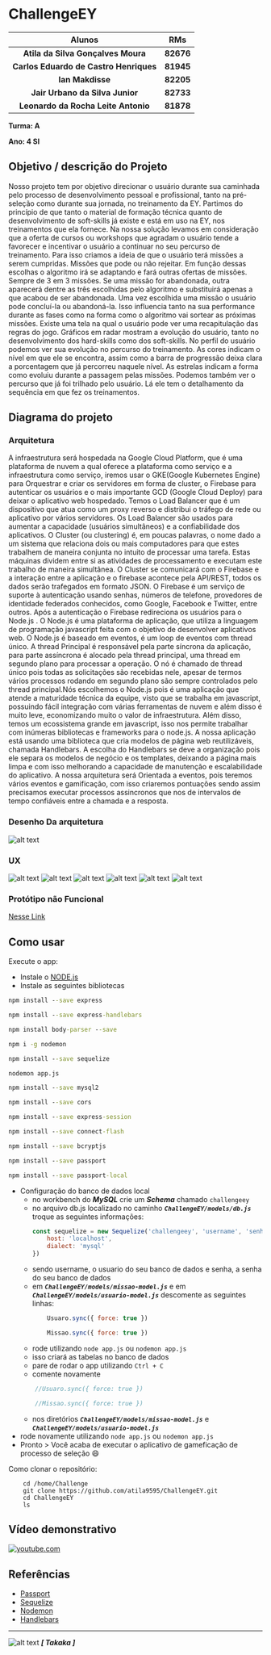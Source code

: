 # ChallengeEY

| **Alunos**                           | **RMs**   |
|                 :---:                |   :---:   |
|**Atila da Silva Gonçalves Moura**    | **82676** |
|**Carlos Eduardo de Castro Henriques**| **81945** |
|**Ian Makdisse**                      | **82205** |
|**Jair Urbano da Silva Junior**       | **82733** |
|**Leonardo da Rocha Leite Antonio**   | **81878** |

<!--TODO: Pegar o RM do pessoal. -->

**Turma: A**

**Ano: 4 SI**

## Objetivo / descrição do Projeto
Nosso projeto tem por objetivo direcionar o usuário durante sua caminhada pelo processo de desenvolvimento pessoal e profissional, tanto na pré-seleção como durante sua jornada, no treinamento da EY.
Partimos do princípio de que tanto o material de formação técnica quanto de desenvolvimento de soft-skills já existe e está em uso na EY, nos treinamentos que ela fornece.
Na nossa solução levamos em consideração que a oferta de cursos ou workshops que agradam o usuário tende a favorecer e incentivar o usuário a continuar no seu percurso de treinamento.
Para isso criamos a ideia de que o usuário terá missões a serem cumpridas. Missões que pode ou não rejeitar. Em função dessas escolhas o algoritmo irá se adaptando e fará outras ofertas de missões. Sempre de 3 em 3 missões. Se uma missão for abandonada, outra aparecerá dentre as três escolhidas pelo algoritmo e substituirá apenas a que acabou de ser abandonada.
Uma vez escolhida uma missão o usuário pode concluí-la ou abandoná-la. Isso influencia tanto na sua performance durante as fases como na forma como o algoritmo vai sortear as próximas missões.
Existe uma tela na qual o usuário pode ver uma recapitulação das regras do jogo.
Gráficos em radar mostram a evolução do usuário, tanto no desenvolvimento dos hard-skills como dos soft-skills.
No perfil do usuário podemos ver sua evolução no percurso do treinamento. As cores indicam o nível em que ele se encontra, assim como a barra de progressão deixa clara a porcentagem que já percorreu naquele nível. As estrelas indicam a forma como evoluiu durante a passagem pelas missões. Podemos também ver o percurso que já foi trilhado pelo usuário. Lá ele tem o detalhamento da sequência em que fez os treinamentos.

## Diagrama do projeto

### Arquitetura
 A infraestrutura será hospedada na Google Cloud Platform, que é uma plataforma de nuvem a qual oferece a plataforma como serviço e a infraestrutura como serviço, iremos usar o GKE(Google Kubernetes Engine) para Orquestrar e criar os servidores em forma de cluster, o Firebase para autenticar os usuários e o mais importante GCD (Google Cloud Deploy) para deixar o aplicativo web hospedado.
Temos o Load Balancer que é um dispositivo que atua como um proxy reverso e distribui o tráfego de rede ou aplicativo por vários servidores.
Os Load Balancer são usados ​​para aumentar a capacidade (usuários simultâneos) e a confiabilidade dos aplicativos.
O Cluster (ou clustering) é, em poucas palavras, o nome dado a um sistema que relaciona dois ou mais computadores para que estes trabalhem de maneira conjunta no intuito de processar uma tarefa. Estas máquinas dividem entre si as atividades de processamento e executam este trabalho de maneira simultânea.
O Cluster se comunicará com o Firebase e a interação entre a aplicação e o firebase acontece pela API/REST, todos os dados serão trafegados em formato JSON.
O Firebase é um serviço de suporte à autenticação usando senhas, números de telefone, provedores de identidade federados conhecidos, como Google, Facebook e Twitter, entre outros.
Após a autenticação o Firebase redireciona os usuários para o Node.js .  O Node.js é uma plataforma de aplicação, que utiliza a linguagem de programação javascript feita com o objetivo de desenvolver aplicativos web. O Node.js é baseado em eventos, é um loop de eventos com thread único. A thread Principal é responsável pela parte síncrona da  aplicação, para parte assíncrona é alocado pela thread principal, uma thread em segundo plano para processar a operação. O nó é chamado de thread único pois todas as solicitações são recebidas nele, apesar de termos vários processos rodando em segundo plano são  sempre controlados pelo thread principal.Nós escolhemos o Node.js pois é uma aplicação que atende a maturidade técnica da equipe, visto que se trabalha em javascript, possuindo fácil integração com várias ferramentas de nuvem e além disso é muito leve, economizando muito o valor de infraestrutura. Além disso, temos um ecossistema grande em javascript, isso nos permite trabalhar com inúmeras bibliotecas e frameworks para o node.js.
 A nossa aplicação está usando uma biblioteca que cria modelos de página web reutilizáveis, chamada Handlebars. A escolha do Handlebars se deve a organização pois ele separa os modelos de negócio e os templates, deixando a página mais limpa e com isso melhorando a capacidade de manutenção e escalabilidade do aplicativo. A nossa arquitetura será Orientada a eventos, pois teremos vários eventos e gamificação, com isso criaremos pontuações sendo assim precisamos executar processos assincronos que nos de intervalos de tempo confiáveis entre a chamada e a resposta.

### Desenho Da arquitetura
![alt text](./public/images/Desenho_Arquitetura.png "Nossa Arquitetura")

### UX
![alt text](./public/images/PaginaLogin.PNG "Página de login")
![alt text](./public/images/PaginaCadastro.PNG "Página de Cadastro")
![alt text](./public/images/ListaMissao.PNG "Página de Lista de Missões")
![alt text](./public/images/DescMissao.PNG "Página de Descrição da Missão")
![alt text](./public/images/telaRegras.PNG "Tela de Regras")
![alt text](./public/images/ProgressoMissao.PNG "Página de Progresso da Missão")

### Protótipo não Funcional
[Nesse Link](https://xd.adobe.com/view/8b57abfc-7e1a-447c-9683-856d348cc463-de04/?fullscreen)

## Como usar

Execute o app:

* Instale o [NODE.js](https://nodejs.org/en/download/)
* Instale as seguintes bibliotecas
```cmd
npm install --save express

npm install --save express-handlebars

npm install body-parser --save

npm i -g nodemon

npm install --save sequelize

nodemon app.js

npm install --save mysql2

npm install --save cors

npm install --save express-session

npm install --save connect-flash

npm install --save bcryptjs

npm install --save passport

npm install --save passport-local
```
* Configuração do banco de dados local
    * no workbench do **_MySQL_**  crie um **_Schema_** chamado `challengeey`
    * no arquivo db.js localizado no caminho **_`ChallengeEY/models/db.js`_** troque as seguintes informações:
        ```js
        const sequelize = new Sequelize('challengeey', 'username', 'senha', {
            host: 'localhost',
            dialect: 'mysql'
        })
        ```
    * sendo username, o usuario do seu banco de dados e senha, a senha do seu banco de dados
    * em **_`ChallengeEY/models/missao-model.js`_** e em **_`ChallengeEY/models/usuario-model.js`_** descomente as seguintes linhas:
        ```js
            Usuaro.sync({ force: true })

            Missao.sync({ force: true })
        ```
    * rode utilizando `node app.js` ou `nodemon app.js`
    * isso criará as tabelas no banco de dados
    * pare de rodar o app utilizando `Ctrl + C`
    * comente novamente
    ```js
        //Usuaro.sync({ force: true })

        //Missao.sync({ force: true })
    ```
    * nos diretórios **_`ChallengeEY/models/missao-model.js`_** e **_`ChallengeEY/models/usuario-model.js`_**
* rode novamente utilizando `node app.js` ou `nodemon app.js`
* Pronto > Você acaba de executar o aplicativo de gameficação de processo de seleção 😄

Como clonar o repositório:

~~~wsl2   
    cd /home/Challenge
    git clone https://github.com/atila9595/ChallengeEY.git
    cd ChallengeEY
    ls
~~~
## Vídeo demonstrativo

[![youtube.com](./public/images/EY.jpg)](https://youtu.be/PqJC4B5rqRE)

## Referências

* [Passport](https://www.passportjs.org/)
* [Sequelize](https://sequelize.org/)
* [Nodemon](https://www.npmjs.com/package/nodemon)
* [Handlebars](https://handlebarsjs.com/guide/)



---
![alt text](./public/images/takaka_logo_quadrado.jpeg "Logo TAKAKA") **_[ Takaka ]_**
